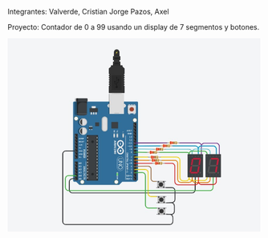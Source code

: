 Integrantes:
Valverde, Cristian Jorge
Pazos, Axel

Proyecto:
Contador de 0 a 99 usando un display de 7 segmentos y botones.

![Contador de 0 a 99](https://github.com/valverdecristian/proyecto_primerparcial_spd/blob/main/1raParteTP.jpg)
